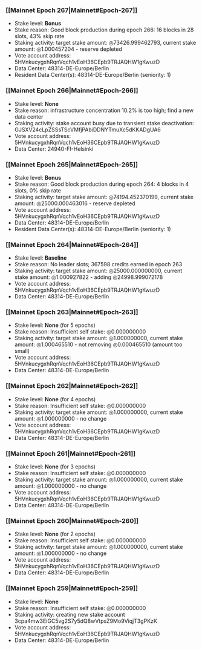 ### [[Mainnet Epoch 267|Mainnet#Epoch-267]]
* Stake level: **Bonus**
* Stake reason: Good block production during epoch 266: 16 blocks in 28 slots, 43% skip rate
* Staking activity: target stake amount: ◎73426.999462793, current stake amount: ◎1.000457204 - reserve depleted
* Vote account address: 5HVnkucygxhRqnVqch1vEoH36CEpb9TRJAQHW1gKwuzD
* Data Center: 48314-DE-Europe/Berlin
* Resident Data Center(s): 48314-DE-Europe/Berlin (seniority: 1)
### [[Mainnet Epoch 266|Mainnet#Epoch-266]]
* Stake level: **None**
* Stake reason: infrastructure concentration 10.2% is too high; find a new data center
* Staking activity: stake account busy due to transient stake deactivation: GJSXV24cLpZSSsTScVMfjPAbiDDNYTmuXc5dKKADgUA6
* Vote account address: 5HVnkucygxhRqnVqch1vEoH36CEpb9TRJAQHW1gKwuzD
* Data Center: 24940-FI-Helsinki
### [[Mainnet Epoch 265|Mainnet#Epoch-265]]
* Stake level: **Bonus**
* Stake reason: Good block production during epoch 264: 4 blocks in 4 slots, 0% skip rate
* Staking activity: target stake amount: ◎74194.452370199, current stake amount: ◎25000.000463016 - reserve depleted
* Vote account address: 5HVnkucygxhRqnVqch1vEoH36CEpb9TRJAQHW1gKwuzD
* Data Center: 48314-DE-Europe/Berlin
* Resident Data Center(s): 48314-DE-Europe/Berlin (seniority: 1)
### [[Mainnet Epoch 264|Mainnet#Epoch-264]]
* Stake level: **Baseline**
* Stake reason: No leader slots; 367598 credits earned in epoch 263
* Staking activity: target stake amount: ◎25000.000000000, current stake amount: ◎1.000927822 - adding ◎24998.999072178
* Vote account address: 5HVnkucygxhRqnVqch1vEoH36CEpb9TRJAQHW1gKwuzD
* Data Center: 48314-DE-Europe/Berlin
### [[Mainnet Epoch 263|Mainnet#Epoch-263]]
* Stake level: **None** (for 5 epochs)
* Stake reason: Insufficient self stake: ◎0.000000000
* Staking activity: target stake amount: ◎1.000000000, current stake amount: ◎1.000465510 - not removing ◎0.000465510 (amount too small)
* Vote account address: 5HVnkucygxhRqnVqch1vEoH36CEpb9TRJAQHW1gKwuzD
* Data Center: 48314-DE-Europe/Berlin
### [[Mainnet Epoch 262|Mainnet#Epoch-262]]
* Stake level: **None** (for 4 epochs)
* Stake reason: Insufficient self stake: ◎0.000000000
* Staking activity: target stake amount: ◎1.000000000, current stake amount: ◎1.000000000 - no change
* Vote account address: 5HVnkucygxhRqnVqch1vEoH36CEpb9TRJAQHW1gKwuzD
* Data Center: 48314-DE-Europe/Berlin
### [[Mainnet Epoch 261|Mainnet#Epoch-261]]
* Stake level: **None** (for 3 epochs)
* Stake reason: Insufficient self stake: ◎0.000000000
* Staking activity: target stake amount: ◎1.000000000, current stake amount: ◎1.000000000 - no change
* Vote account address: 5HVnkucygxhRqnVqch1vEoH36CEpb9TRJAQHW1gKwuzD
* Data Center: 48314-DE-Europe/Berlin
### [[Mainnet Epoch 260|Mainnet#Epoch-260]]
* Stake level: **None** (for 2 epochs)
* Stake reason: Insufficient self stake: ◎0.000000000
* Staking activity: target stake amount: ◎1.000000000, current stake amount: ◎1.000000000 - no change
* Vote account address: 5HVnkucygxhRqnVqch1vEoH36CEpb9TRJAQHW1gKwuzD
* Data Center: 48314-DE-Europe/Berlin
### [[Mainnet Epoch 259|Mainnet#Epoch-259]]
* Stake level: **None**
* Stake reason: Insufficient self stake: ◎0.000000000
* Staking activity: creating new stake account 3cpa4mw3EiGC5vg2S7y5dQ8wVtpsZ9Mo9ViqjT3gPKzK
* Vote account address: 5HVnkucygxhRqnVqch1vEoH36CEpb9TRJAQHW1gKwuzD
* Data Center: 48314-DE-Europe/Berlin